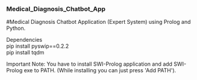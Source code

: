 ### Medical_Diagnosis_Chatbot_App
#Medical Diagnosis Chatbot Application (Expert System) using Prolog and Python.

Dependencies \
pip install pyswip==0.2.2 \
pip install tqdm

Important Note: You have to install SWI-Prolog application and add SWI-Prolog exe to PATH. (While installing you can just press 'Add PATH').
